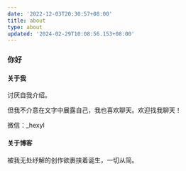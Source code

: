 ```yaml
---
date: '2022-12-03T20:30:57+08:00'
title: about
type: about
updated: '2024-02-29T10:08:56.153+08:00'
---
```

### 你好

#### 关于我

讨厌自我介绍。

但我不介意在文字中展露自己，我也喜欢聊天。欢迎找我聊天！

微信：_hexyl

#### 关于博客

被我无处纾解的创作欲裹挟着诞生，一切从简。
